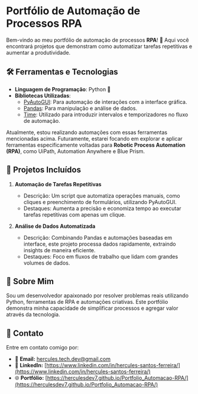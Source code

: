 # Portfólio de Automação de Processos RPA

Bem-vindo ao meu portfólio de automação de processos **RPA**! 🚀 Aqui você encontrará projetos que demonstram como automatizar tarefas repetitivas e aumentar a produtividade.

## 🛠️ Ferramentas e Tecnologias

- **Linguagem de Programação**: Python 🐍
- **Bibliotecas Utilizadas**:
  - [PyAutoGUI](https://pyautogui.readthedocs.io/): Para automação de interações com a interface gráfica.
  - [Pandas](https://pandas.pydata.org/): Para manipulação e análise de dados.
  - [Time](https://docs.python.org/3/library/time.html): Utilizado para introduzir intervalos e temporizadores no fluxo de automação.

Atualmente, estou realizando automações com essas ferramentas mencionadas acima. Futuramente, estarei focando em explorar e aplicar ferramentas especificamente voltadas para **Robotic Process Automation (RPA)**, como UiPath, Automation Anywhere e Blue Prism.

## 🚀 Projetos Incluídos

1. **Automação de Tarefas Repetitivas**
   - Descrição: Um script que automatiza operações manuais, como cliques e preenchimento de formulários, utilizando PyAutoGUI.
   - Destaques: Aumenta a precisão e economiza tempo ao executar tarefas repetitivas com apenas um clique.

2. **Análise de Dados Automatizada**
   - Descrição: Combinando Pandas e automações baseadas em interface, este projeto processa dados rapidamente, extraindo insights de maneira eficiente.
   - Destaques: Foco em fluxos de trabalho que lidam com grandes volumes de dados.

## 🌟 Sobre Mim

Sou um desenvolvedor apaixonado por resolver problemas reais utilizando Python, ferramentas de RPA e automações criativas. Este portfólio demonstra minha capacidade de simplificar processos e agregar valor através da tecnologia.

## 📧 Contato

Entre em contato comigo por:
- 📧 **Email:** [hercules.tech.dev@gmail.com](mailto:hercules.tech.dev@gmail.com)
- 💼 **LinkedIn:** [https://www.linkedin.com/in/hercules-santos-ferreira/](https://www.linkedin.com/in/hercules-santos-ferreira/)  
- 🌐 **Portfólio:** [https://herculesdev7.github.io/Portfolio_Automacao-RPA/](https://herculesdev7.github.io/Portfolio_Automacao-RPA/)  
